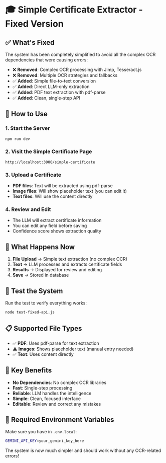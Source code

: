 # 🎓 Simple Certificate Extractor - Fixed Version

## ✅ What's Fixed

The system has been completely simplified to avoid all the complex OCR dependencies that were causing errors:

- ❌ **Removed**: Complex OCR processing with Jimp, Tesseract.js
- ❌ **Removed**: Multiple OCR strategies and fallbacks
- ✅ **Added**: Simple file-to-text conversion
- ✅ **Added**: Direct LLM-only extraction
- ✅ **Added**: PDF text extraction with pdf-parse
- ✅ **Added**: Clean, single-step API

## 🚀 How to Use

### 1. Start the Server
```bash
npm run dev
```

### 2. Visit the Simple Certificate Page
```
http://localhost:3000/simple-certificate
```

### 3. Upload a Certificate
- **PDF files**: Text will be extracted using pdf-parse
- **Image files**: Will show placeholder text (you can edit it)
- **Text files**: Will use the content directly

### 4. Review and Edit
- The LLM will extract certificate information
- You can edit any field before saving
- Confidence score shows extraction quality

## 🔧 What Happens Now

1. **File Upload** → Simple text extraction (no complex OCR)
2. **Text** → LLM processes and extracts certificate fields
3. **Results** → Displayed for review and editing
4. **Save** → Stored in database

## 🧪 Test the System

Run the test to verify everything works:
```bash
node test-fixed-api.js
```

## 📋 Supported File Types

- ✅ **PDF**: Uses pdf-parse for text extraction
- ⚠️ **Images**: Shows placeholder text (manual entry needed)
- ✅ **Text**: Uses content directly

## 🎯 Key Benefits

- **No Dependencies**: No complex OCR libraries
- **Fast**: Single-step processing
- **Reliable**: LLM handles the intelligence
- **Simple**: Clean, focused interface
- **Editable**: Review and correct any mistakes

## 🔑 Required Environment Variables

Make sure you have in `.env.local`:
```bash
GEMINI_API_KEY=your_gemini_key_here
```

The system is now much simpler and should work without any OCR-related errors!

